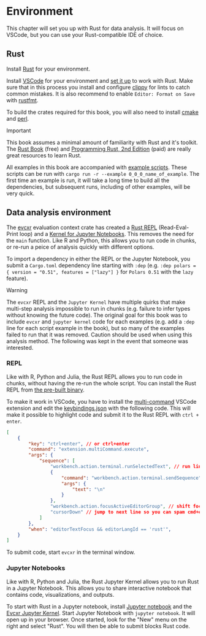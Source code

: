 # Environment

This chapter will set you up with Rust for data analysis. It will focus on VSCode, but you can use your Rust-compatible IDE of choice.

## Rust

Install [Rust](https://www.rust-lang.org/tools/install) for your environment. 

Install [VSCode](https://code.visualstudio.com/download) for your environment and [set it up](https://code.visualstudio.com/docs/languages/rust) to work with Rust. Make sure that in this process you install and configure [clippy](https://github.com/rust-lang/rust-clippy) for lints to catch common mistakes. It is also recommend to enable `Editor: Format on Save` with [rustfmt](https://github.com/rust-lang/rustfmt).

To build the crates required for this book, you will also need to install [cmake](https://cmake.org/) and [perl](https://www.perl.org/).

> [!IMPORTANT]
> This book assumes a minimal amount of familiarity with Rust and it's toolkit. The [Rust Book](https://doc.rust-lang.org/stable/book/) (free) and [Programming Rust, 2nd Edition](https://www.oreilly.com/library/view/programming-rust-2nd/9781492052586/) (paid) are really great resources to learn Rust.

All examples in this book are accompanied with [example scripts](https://github.com/EricFecteau/rust-data-analysis/tree/main/examples). These scripts can be run with `cargo run -r --example 0_0_0_name_of_example`. The first time an example is run, it will take a long time to build all the dependencies, but subsequent runs, including of other examples, will be very quick.

## Data analysis environment

The [evcxr](https://github.com/evcxr/evcxr/blob/main/evcxr/README.md) evaluation context crate has created a [Rust REPL](https://github.com/evcxr/evcxr/blob/main/evcxr_repl/README.md) (Read-Eval-Print loop) and a [Kernel for Jupyter Notebooks](https://github.com/evcxr/evcxr/blob/main/evcxr_jupyter/README.md). This removes the need for the `main` function. Like R and Python, this allows you to run code in chunks, or re-run a peice of analysis quickly with different options.

To import a dependency in either the REPL or the Jupyter Notebook, you submit a `Cargo.toml` dependency line starting with `:dep` (e.g. `:dep polars = { version = "0.51", features = ["lazy"] }` for `Polars 0.51` with the `lazy` feature). 

> [!WARNING]
> The `evcxr` REPL and the `Jupyter Kernel` have multiple quirks that make multi-step analysis impossible to run in chunks (e.g. failure to infer types without knowing the future code). The original goal for this book was to include `evcxr` and `jupyter kernel` code for each examples (e.g. add a `:dep` line for each script example in the book), but so many of the examples failed to run that it was removed. Caution should be used when using this analysis method. The following was kept in the event that someone was interested. 

### REPL

Like with R, Python and Julia, the Rust REPL allows you to run code in chunks, without having the re-run the whole script. You can install the Rust REPL from [the pre-built binary](https://github.com/evcxr/evcxr/blob/main/evcxr_repl/README.md).

To make it work in VSCode, you have to install the [multi-command](https://marketplace.visualstudio.com/items?itemName=ryuta46.multi-command) VSCode extension and edit the [keybindings.json](https://code.visualstudio.com/docs/configure/keybindings) with the following code. This will make it possible to highlight code and submit it to the Rust REPL with `ctrl + enter`.

```json
[
    {
        "key": "ctrl+enter", // or ctrl+enter
        "command": "extension.multiCommand.execute",
        "args": {
            "sequence": [
                "workbench.action.terminal.runSelectedText", // run line
                {
                    "command": "workbench.action.terminal.sendSequence",
                    "args": {
                        "text": "\n"
                    }
                },
                "workbench.action.focusActiveEditorGroup", // shift focus back to editor
                "cursorDown" // jump to next line so you can spam cmd+enter
            ]
        },
        "when": "editorTextFocus && editorLangId == 'rust'",
    }
]
```
To submit code, start `evcxr` in the terminal window. 

### Jupyter Notebooks

Like with R, Python and Julia, the Rust Jupyter Kernel allows you to run Rust in a Jupyter Notebook. This allows you to share interactive notebook that contains code, visualizations, and outputs.

To start with Rust in a Jupyter notebook, install [Jupyter notebook](https://jupyter.org/install) and the [Evcxr Jupyter Kernel](https://github.com/evcxr/evcxr/blob/main/evcxr_jupyter/README.md). Start Jupyter Notebook with `jupyter notebook`. It will open up in your browser. Once started, look for the "New" menu on the right and select "Rust". You will then be able to submit blocks Rust code. 
